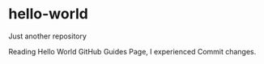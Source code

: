 # hello-world
Just another repository

Reading Hello World GitHub Guides Page, I experienced Commit changes.
